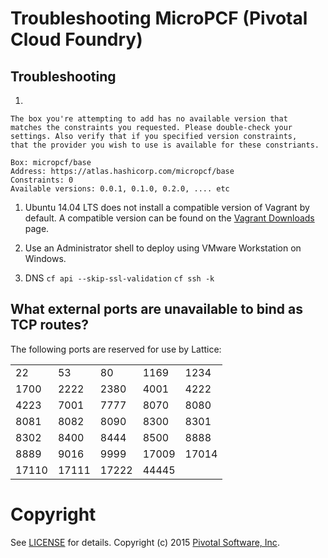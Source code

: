# Troubleshooting MicroPCF (Pivotal Cloud Foundry)

## Troubleshooting


1.

```
The box you're attempting to add has no available version that
matches the constraints you requested. Please double-check your
settings. Also verify that if you specified version constraints,
that the provider you wish to use is available for these constriants.

Box: micropcf/base
Address: https://atlas.hashicorp.com/micropcf/base
Constraints: 0
Available versions: 0.0.1, 0.1.0, 0.2.0, .... etc
```

1. Ubuntu 14.04 LTS does not install a compatible version of Vagrant by default.  A compatible version can be found on the [Vagrant Downloads](http://www.vagrantup.com/downloads.html) page.
1. Use an Administrator shell to deploy using VMware Workstation on Windows.

1. DNS
`cf api --skip-ssl-validation`
`cf ssh -k`

## What external ports are unavailable to bind as TCP routes?

The following ports are reserved for use by Lattice:

|     |     |     |     |     |
|-----|-----|-----|-----|-----|
|22   |53   |80   |1169 |1234 |
|1700 |2222 |2380 |4001 |4222 |
|4223 |7001 |7777 |8070 |8080 |
|8081 |8082 |8090 |8300 |8301 |
|8302 |8400 |8444 |8500 |8888 |
|8889 |9016 |9999 |17009|17014|
|17110|17111|17222|44445|     |

# Copyright

See [LICENSE](LICENSE) for details.
Copyright (c) 2015 [Pivotal Software, Inc](http://www.pivotal.io/).

